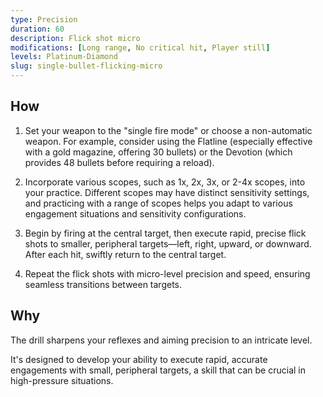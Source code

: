 ```yaml
---
type: Precision
duration: 60
description: Flick shot micro
modifications: [Long range, No critical hit, Player still]
levels: Platinum-Diamond
slug: single-bullet-flicking-micro
---
```


## How

1. Set your weapon to the "single fire mode" or choose a non-automatic weapon. For example, consider using the Flatline (especially effective with a gold magazine, offering 30 bullets) or the Devotion (which provides 48 bullets before requiring a reload).

2. Incorporate various scopes, such as 1x, 2x, 3x, or 2-4x scopes, into your practice. Different scopes may have distinct sensitivity settings, and practicing with a range of scopes helps you adapt to various engagement situations and sensitivity configurations.

3. Begin by firing at the central target, then execute rapid, precise flick shots to smaller, peripheral targets—left, right, upward, or downward. After each hit, swiftly return to the central target.

4. Repeat the flick shots with micro-level precision and speed, ensuring seamless transitions between targets.

## Why

The drill sharpens your reflexes and aiming precision to an intricate level.

It's designed to develop your ability to execute rapid, accurate engagements with small, peripheral targets, a skill that can be crucial in high-pressure situations.
